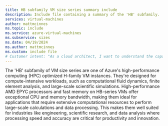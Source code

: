 ```yaml
---
title: HB subfamily VM size series summary include
description: Include file containing a summary of the 'HB' subfamily.
services: virtual-machines
author: mattmcinnes
ms.topic: include
ms.service: azure-virtual-machines
ms.subservice: sizes
ms.date: 04/19/2024
ms.author: mattmcinnes
ms.custom: include file
# Customer intent: "As a cloud architect, I want to understand the capabilities of the HB subfamily of VM sizes, so that I can determine if they meet the demands of our high-performance computing workloads."
---
```

The 'HB' subfamily of VM size series are one of Azure's high-performance computing (HPC) optimized H-family VM instances. They're designed for compute-intensive workloads, such as computational fluid dynamics, finite element analysis, and large-scale scientific simulations. High-performance AMD EPYC processors and fast memory on HB-series VMs offer exceptional CPU and memory bandwidth, making them ideal for applications that require extensive computational resources to perform large-scale calculations and data processing. This makes them well suited for industries like engineering, scientific research, and data analysis where processing speed and accuracy are critical for productivity and innovation.